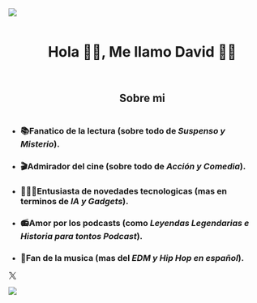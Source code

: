 
<img src="https://user-images.githubusercontent.com/73097560/115834477-dbab4500-a447-11eb-908a-139a6edaec5c.gif">

<div id="user-content-toc">
  <ul align="center">
    <summary><h1 style="display: inline-block">Hola 👋🏼, Me llamo David 👋🏼 </h1></summary>
  </ul>
</div>

<div id="user-content-toc">
  <ul align="center">
    <summary><h2 style="display: inline-block"> Sobre mi </h2></summary>
  </ul>
</div>

- <h3>📚Fanatico de la lectura (sobre todo de <i>Suspenso y Misterio</i>).</h3> 

- <h3>🎬Admirador del cine (sobre todo de <i>Acción y Comedia</i>).</h3> 

- <h3>👨🏻‍💻Entusiasta de novedades tecnologicas (mas en terminos de<i> IA y Gadgets</i>).</h3>

- <h3>📻Amor por los podcasts (como<i> Leyendas Legendarias e Historia para tontos Podcast</i>).</h3>

- <h3>🎵Fan de la musica (mas del<i> EDM y Hip Hop en español</i>).</h3>

<svg xmlns="http://www.w3.org/2000/svg" fill="none" viewBox="0 0 16 16" width="16" height="16" role="img" aria-labelledby="ad5m5rz627qx5190lygatje8fbvetkz8" class="octicon"><title id="ad5m5rz627qx5190lygatje8fbvetkz8">X</title><path fill="currentColor" d="M9.332 6.925 14.544 1h-1.235L8.783 6.145 5.17 1H1l5.466 7.78L1 14.993h1.235l4.78-5.433 3.816 5.433H15L9.332 6.925ZM7.64 8.848l-.554-.775L2.68 1.91h1.897l3.556 4.975.554.775 4.622 6.466h-1.897L7.64 8.848Z"></path></svg>

<img src="https://user-images.githubusercontent.com/73097560/115834477-dbab4500-a447-11eb-908a-139a6edaec5c.gif">
